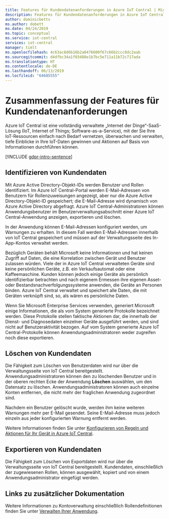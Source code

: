 ```yaml
---
title: Features für Kundendatenanforderungen in Azure IoT Central | Microsoft-Dokumentation
description: Features für Kundendatenanforderungen in Azure IoT Central
author: dominicbetts
ms.author: dobett
ms.date: 04/24/2019
ms.topic: conceptual
ms.service: iot-central
services: iot-central
manager: timlt
ms.openlocfilehash: 4c63ac8d6b16b2a0476600f67c66b2ccc8dc2aab
ms.sourcegitcommit: d4dfbc34a1f03488e1b7bc5e711a11b72c717ada
ms.translationtype: HT
ms.contentlocale: de-DE
ms.lasthandoff: 06/13/2019
ms.locfileid: "64685555"
---
```

# <a name="summary-of-customer-data-request-features"></a>Zusammenfassung der Features für Kundendatenanforderungen

Azure IoT Central ist eine vollständig verwaltete „Internet der Dinge“-SaaS-Lösung (IoT, Internet of Things; Software-as-a-Service), mit der Sie Ihre IoT-Ressourcen einfach nach Bedarf vernetzen, überwachen und verwalten, tiefe Einblicke in Ihre IoT-Daten gewinnen und Aktionen auf Basis von Informationen durchführen können.

[!INCLUDE [gdpr-intro-sentence](../../includes/gdpr-intro-sentence.md)]

## <a name="identifying-customer-data"></a>Identifizieren von Kundendaten

Mit Azure Active Directory-Objekt-IDs werden Benutzer und Rollen identifiziert. Im Azure IoT Central-Portal werden E-Mail-Adressen von Benutzern für Rollenzuweisungen angezeigt, aber nur die Azure Active Directory-Objekt-ID gespeichert; die E-Mail-Adresse wird dynamisch von Azure Active Directory abgefragt. Azure IoT Central-Administratoren können Anwendungsbenutzer im Benutzerverwaltungsabschnitt einer Azure IoT Central-Anwendung anzeigen, exportieren und löschen.

In der Anwendung können E-Mail-Adressen konfiguriert werden, um Warnungen zu erhalten. In diesem Fall werden E-Mail-Adressen innerhalb von IoT Central gespeichert und müssen auf der Verwaltungsseite des In-App-Kontos verwaltet werden.

Bezüglich Geräten behält Microsoft keine Informationen und hat keinen Zugriff auf Daten, die eine Korrelation zwischen Gerät und Benutzer zulassen würden. Viele der in Azure IoT Central verwalteten Geräte sind keine persönlichen Geräte, z.B. ein Verkaufsautomat oder eine Kaffeemaschine. Kunden können jedoch einige Geräte als persönlich identifizierbar betrachten und nach eigenem Ermessen ihre eigenen Asset- oder Bestandsnachverfolgungssysteme anwenden, die Geräte an Personen binden. Azure IoT Central verwaltet und speichert alle Daten, die mit Geräten verknüpft sind, so, als wären es persönliche Daten.

Wenn Sie Microsoft Enterprise Services verwenden, generiert Microsoft einige Informationen, die als vom System generierte Protokolle bezeichnet werden. Diese Protokolle stellen faktische Aktionen dar, die innerhalb der Dienst- und Diagnosedaten einzelner Geräte ausgeführt werden, und sind nicht auf Benutzeraktivität bezogen. Auf vom System generierte Azure IoT Central-Protokolle können Anwendungsadministratoren weder zugreifen noch diese exportieren.

## <a name="deleting-customer-data"></a>Löschen von Kundendaten

Die Fähigkeit zum Löschen von Benutzerdaten wird nur über die Verwaltungsseite von IoT Central bereitgestellt. Anwendungsadministratoren können den zu löschenden Benutzer und in der oberen rechten Ecke der Anwendung **Löschen** auswählen, um den Datensatz zu löschen. Anwendungsadministratoren können auch einzelne Konten entfernen, die nicht mehr der fraglichen Anwendung zugeordnet sind.

Nachdem ein Benutzer gelöscht wurde, werden ihm keine weiteren Warnungen mehr per E-Mail gesendet. Seine E-Mail-Adresse muss jedoch einzeln aus jeder konfigurierten Warnung entfernt werden.

Weitere Informationen finden Sie unter [Konfigurieren von Regeln und Aktionen für Ihr Gerät in Azure IoT Central](tutorial-configure-rules.md).

## <a name="exporting-customer-data"></a>Exportieren von Kundendaten

Die Fähigkeit zum Löschen von Exportdaten wird nur über die Verwaltungsseite von IoT Central bereitgestellt. Kundendaten, einschließlich der zugewiesenen Rollen, können ausgewählt, kopiert und von einem Anwendungsadministrator eingefügt werden.

## <a name="links-to-additional-documentation"></a>Links zu zusätzlicher Dokumentation

Weitere Informationen zu Kontoverwaltung einschließlich Rollendefinitionen finden Sie unter [Verwalten Ihrer Anwendung](howto-administer.md).
